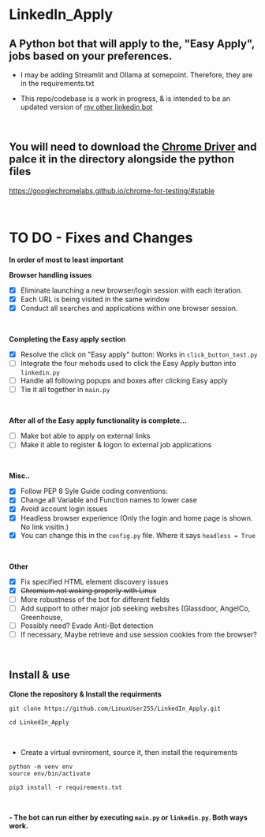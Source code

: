 # LinkedIn_Apply

## A Python bot that will apply to the, "Easy Apply", jobs based on your preferences.

- I may be adding Streamlit and Ollama at somepoint. Therefore, they are in the requirements.txt

- This repo/codebase is a work in progress, & is intended to be an updated version of [my other linkedin bot](https://github.com/LinuxUser255/linkedin-application-bot)

<br>


## You will need to download the [Chrome Driver](https://googlechromelabs.github.io/chrome-for-testing/#stable) and palce it in the directory alongside the python files
https://googlechromelabs.github.io/chrome-for-testing/#stable

<br>

# TO DO - Fixes and Changes 

**In order of most to least important**

**Browser handling issues**
- [x] Eliminate launching a new browser/login session with each iteration.
- [x] Each URL is being visited in the same window
- [x] Conduct all searches and applications within one browser session.

<br>

**Completing the Easy apply section**
- [x] Resolve the click on "Easy apply" button: Works in `click_button_test.py`
- [ ] Integrate the four mehods used to click the Easy Apply button into `linkedin.py`
- [ ] Handle all following popups and boxes after clicking Easy apply
- [ ] Tie it all together in `main.py`

<br>

  **After all of the Easy apply functionality is complete...** 
- [ ] Make bot able to apply on external links
- [ ] Make it able to register & logon to external job applications

<br>

  **Misc..**
- [x] Follow PEP 8 Syle Guide coding conventions:
- [x] Change all Variable and Function names to lower case
- [x] Avoid account login issues
- [x] Headless browser experience (Only the login and home page is shown. No link visitin.)
- [x] You can change this in the `config.py` file. Where it says `headless = True`

<br>

**Other**
- [x] Fix specified HTML element discovery issues
- [x] ~~Chromium not woking properly with Linux~~
- [ ] More robustness of the bot for different fields
- [ ] Add support to other major job seeking websites (Glassdoor, AngelCo, Greenhouse,
- [ ] Possibly need? Evade Anti-Bot detection
- [ ] If necessary, Maybe retrieve and use session cookies from the browser?

<br>

## Install & use

**Clone the repository & Install the requirments**
```shell
git clone https://github.com/LinuxUser255/LinkedIn_Apply.git

cd LinkedIn_Apply
```
<br>

- Create a virtual evniroment, source it, then install the requirements

```shell
python -m venv env
source env/bin/activate
```

```shell
pip3 install -r requirements.txt
```
<br>

**- The bot can run either by executing `main.py` or `linkedin.py`. Both ways work.**

<br>

